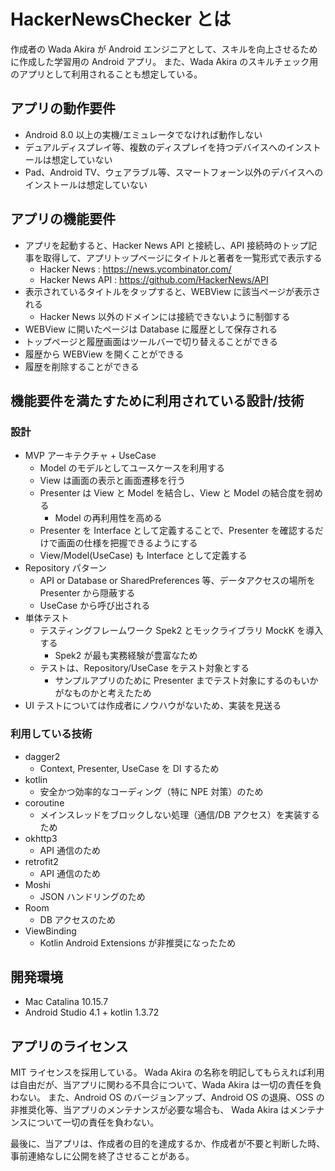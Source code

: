# HackerNewsChecker とは
作成者の Wada Akira が Android エンジニアとして、スキルを向上させるために作成した学習用の Android アプリ。
また、Wada Akira のスキルチェック用のアプリとして利用されることも想定している。

## アプリの動作要件

- Android 8.0 以上の実機/エミュレータでなければ動作しない
- デュアルディスプレイ等、複数のディスプレイを持つデバイスへのインストールは想定していない
- Pad、Android TV、ウェアラブル等、スマートフォーン以外のデバイスへのインストールは想定していない

## アプリの機能要件

- アプリを起動すると、Hacker News API と接続し、API 接続時のトップ記事を取得して、アプリトップページにタイトルと著者を一覧形式で表示する
    - Hacker News : https://news.ycombinator.com/
    - Hacker News API : https://github.com/HackerNews/API
- 表示されているタイトルをタップすると、WEBView に該当ページが表示される
    - Hacker News 以外のドメインには接続できないように制御する
- WEBView に開いたページは Database に履歴として保存される
- トップページと履歴画面はツールバーで切り替えることができる
- 履歴から WEBView を開くことができる
- 履歴を削除することができる

## 機能要件を満たすために利用されている設計/技術

### 設計

- MVP アーキテクチャ + UseCase
    - Model のモデルとしてユースケースを利用する
    - View は画面の表示と画面遷移を行う
    - Presenter は View と Model を結合し、View と Model の結合度を弱める
        - Model の再利用性を高める
    - Presenter を Interface として定義することで、Presenter を確認するだけで画面の仕様を把握できるようにする
    - View/Model(UseCase) も Interface として定義する
- Repository パターン
    - API or Database or SharedPreferences 等、データアクセスの場所を Presenter から隠蔽する
    - UseCase から呼び出される
- 単体テスト
    - テスティングフレームワーク Spek2 とモックライブラリ MockK を導入する
        - Spek2 が最も実務経験が豊富なため
    - テストは、Repository/UseCase をテスト対象とする
        - サンプルアプリのために Presenter までテスト対象にするのもいかがなものかと考えたため
- UI テストについては作成者にノウハウがないため、実装を見送る

### 利用している技術

- dagger2
    - Context, Presenter, UseCase を DI するため
- kotlin
    - 安全かつ効率的なコーディング（特に NPE 対策）のため
- coroutine
    - メインスレッドをブロックしない処理（通信/DB アクセス）を実装するため
- okhttp3
    - API 通信のため
- retrofit2
    - API 通信のため
- Moshi
    - JSON ハンドリングのため
- Room
    - DB アクセスのため
- ViewBinding
    - Kotlin Android Extensions が非推奨になったため

## 開発環境

- Mac Catalina 10.15.7
- Android Studio 4.1 + kotlin 1.3.72

## アプリのライセンス

MIT ライセンスを採用している。
Wada Akira の名称を明記してもらえれば利用は自由だが、当アプリに関わる不具合について、Wada Akira は一切の責任を負わない。
また、Android OS のバージョンアップ、Android OS の退廃、OSS の非推奨化等、当アプリのメンテナンスが必要な場合も、
Wada Akira はメンテナンスについて一切の責任を負わない。

最後に、当アプリは、作成者の目的を達成するか、作成者が不要と判断した時、事前連絡なしに公開を終了させることがある。